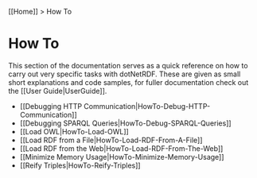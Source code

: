 [[Home]] > How To

# How To

This section of the documentation serves as a quick reference on how to carry out very specific tasks with dotNetRDF.  These are given as small short explanations and code samples, for fuller documentation check out the [[User Guide|UserGuide]].

* [[Debugging HTTP Communication|HowTo-Debug-HTTP-Communication]]
* [[Debugging SPARQL Queries|HowTo-Debug-SPARQL-Queries]]
* [[Load OWL|HowTo-Load-OWL]]
* [[Load RDF from a File|HowTo-Load-RDF-From-A-File]]
* [[Load RDF from the Web|HowTo-Load-RDF-From-The-Web]]
* [[Minimize Memory Usage|HowTo-Minimize-Memory-Usage]]
* [[Reify Triples|HowTo-Reify-Triples]]
